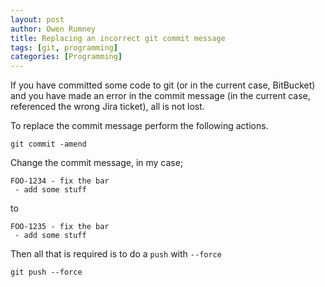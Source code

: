 ```yaml
---
layout: post
author: Owen Rumney
title: Replacing an incorrect git commit message
tags: [git, programming]
categories: [Programming]
---
```


If you have committed some code to git (or in the current case, BitBucket) and you have made an error in the commit message (in the current case, referenced the wrong Jira ticket), all is not lost.

To replace the commit message perform the following actions.

```
git commit -amend
```

Change the commit message, in my case;

```
FOO-1234 - fix the bar
 - add some stuff
```

to

```
FOO-1235 - fix the bar
 - add some stuff
```

Then all that is required is to do a `push` with `--force`

```
git push --force
```
